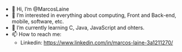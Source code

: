 - 👋 Hi, I’m @MarcosLaine
- 👀 I’m interested in everything about computing, Front and Back-end, mobile, software, etc.
- 🌱 I’m currently learning C, Java, JavaScript and ohters.
- 📫 How to reach me:
  - Linkedin: https://www.linkedin.com/in/marcos-laine-3a1211270/
